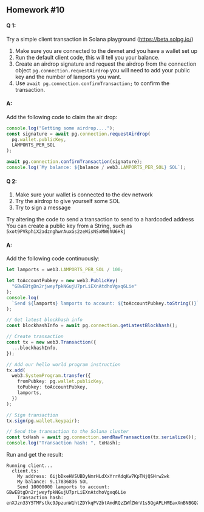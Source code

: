 ## Homework #10

#### Q 1:

Try a simple client transaction in Solana playground (https://beta.solpg.io/)
1. Make sure you are connected to the devnet and you have a wallet set up
2. Run the default client code, this will tell you your balance.
3. Create an airdrop signature and request the airdrop from the connection object `pg.connection.requestAirdrop`  you will need to add your public key and the number of lamports you want.
4. Use `await pg.connection.confirmTransaction;` to confirm the transaction.

#### A:

Add the following code to claim the air drop: 

``` typescript
console.log("Getting some airdrop....");
const signature = await pg.connection.requestAirdrop(
  pg.wallet.publicKey,
  LAMPORTS_PER_SOL
);

await pg.connection.confirmTransaction(signature);
console.log(`My balance: ${balance / web3.LAMPORTS_PER_SOL} SOL`);
```


#### Q 2:

1. Make sure your wallet is connected to the dev network
2. Try the airdrop to give yourself some SOL
3. Try to sign a message

Try altering the code to send a transaction to send to a hardcoded address
You can create a public key from a String, such as `5xot9PVkphiX2adznghwrAuxGs2zeWisNSxMW6hU6Hkj`


#### A:

Add the following code continuously:

``` typescript
let lamports = web3.LAMPORTS_PER_SOL / 100;

let toAccountPubkey = new web3.PublicKey(
  "GBwEBtgDn2rjweyfpkNGujU7prLiEXnAtdhoVgxq6Lie"
);
console.log(
  `Send ${lamports} lamports to account: ${toAccountPubkey.toString()}`
);

// Get latest blockhash info
const blockhashInfo = await pg.connection.getLatestBlockhash();

// Create transaction
const tx = new web3.Transaction({
  ...blockhashInfo,
});

// Add our hello world program instruction
tx.add(
  web3.SystemProgram.transfer({
    fromPubkey: pg.wallet.publicKey,
    toPubkey: toAccountPubkey,
    lamports,
  })
);

// Sign transaction
tx.sign(pg.wallet.keypair);

// Send the transaction to the Solana cluster
const txHash = await pg.connection.sendRawTransaction(tx.serialize());
console.log("Transaction hash: ", txHash);
```

Run and get the result: 

``` console
Running client...
  client.ts:
    My address: 6ijbDxeHVSUBDyNmrHLdXxYrrAdqKw7KpTNjQSHrw2wk
    My balance: 9.17836836 SOL
    Send 10000000 lamports to account: GBwEBtgDn2rjweyfpkNGujU7prLiEXnAtdhoVgxq6Lie
    Transaction hash:  enXJzn33Y5TMFstkc9JpzunW1htZDYkqPV2btAmdRQzZWfZWrV1s5QgAPLHMEaxXnBNBGQZrtUKDTYkFdURabHR
```